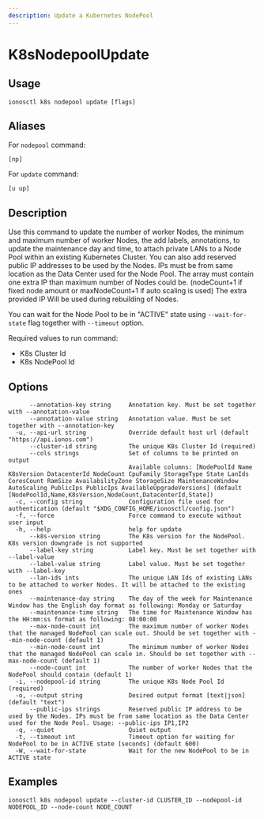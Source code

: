 ```yaml
---
description: Update a Kubernetes NodePool
---
```


# K8sNodepoolUpdate

## Usage

```text
ionosctl k8s nodepool update [flags]
```

## Aliases

For `nodepool` command:

```text
[np]
```

For `update` command:

```text
[u up]
```

## Description

Use this command to update the number of worker Nodes, the minimum and maximum number of worker Nodes, the add labels, annotations, to update the maintenance day and time, to attach private LANs to a Node Pool within an existing Kubernetes Cluster. You can also add reserved public IP addresses to be used by the Nodes. IPs must be from same location as the Data Center used for the Node Pool. The array must contain one extra IP than maximum number of Nodes could be. (nodeCount+1 if fixed node amount or maxNodeCount+1 if auto scaling is used) The extra provided IP Will be used during rebuilding of Nodes.

You can wait for the Node Pool to be in "ACTIVE" state using `--wait-for-state` flag together with `--timeout` option.

Required values to run command:

* K8s Cluster Id
* K8s NodePool Id

## Options

```text
      --annotation-key string     Annotation key. Must be set together with --annotation-value
      --annotation-value string   Annotation value. Must be set together with --annotation-key
  -u, --api-url string            Override default host url (default "https://api.ionos.com")
      --cluster-id string         The unique K8s Cluster Id (required)
      --cols strings              Set of columns to be printed on output 
                                  Available columns: [NodePoolId Name K8sVersion DatacenterId NodeCount CpuFamily StorageType State LanIds CoresCount RamSize AvailabilityZone StorageSize MaintenanceWindow AutoScaling PublicIps PublicIps AvailableUpgradeVersions] (default [NodePoolId,Name,K8sVersion,NodeCount,DatacenterId,State])
  -c, --config string             Configuration file used for authentication (default "$XDG_CONFIG_HOME/ionosctl/config.json")
  -f, --force                     Force command to execute without user input
  -h, --help                      help for update
      --k8s-version string        The K8s version for the NodePool. K8s version downgrade is not supported
      --label-key string          Label key. Must be set together with --label-value
      --label-value string        Label value. Must be set together with --label-key
      --lan-ids ints              The unique LAN Ids of existing LANs to be attached to worker Nodes. It will be attached to the existing ones
      --maintenance-day string    The day of the week for Maintenance Window has the English day format as following: Monday or Saturday
      --maintenance-time string   The time for Maintenance Window has the HH:mm:ss format as following: 08:00:00
      --max-node-count int        The maximum number of worker Nodes that the managed NodePool can scale out. Should be set together with --min-node-count (default 1)
      --min-node-count int        The minimum number of worker Nodes that the managed NodePool can scale in. Should be set together with --max-node-count (default 1)
      --node-count int            The number of worker Nodes that the NodePool should contain (default 1)
  -i, --nodepool-id string        The unique K8s Node Pool Id (required)
  -o, --output string             Desired output format [text|json] (default "text")
      --public-ips strings        Reserved public IP address to be used by the Nodes. IPs must be from same location as the Data Center used for the Node Pool. Usage: --public-ips IP1,IP2
  -q, --quiet                     Quiet output
  -t, --timeout int               Timeout option for waiting for NodePool to be in ACTIVE state [seconds] (default 600)
  -W, --wait-for-state            Wait for the new NodePool to be in ACTIVE state
```

## Examples

```text
ionosctl k8s nodepool update --cluster-id CLUSTER_ID --nodepool-id NODEPOOL_ID --node-count NODE_COUNT
```


